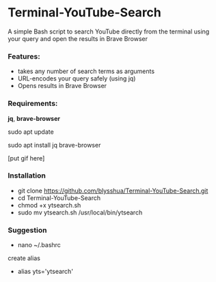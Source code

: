 # Terminal-YouTube-Search

A simple Bash script to search YouTube directly from the terminal using your query and open the results in Brave Browser

### Features:
- takes any number of search terms as arguments
- URL-encodes your query safely (using jq)
- Opens results in Brave Browser

### Requirements:
**jq**, **brave-browser**

sudo apt update

sudo apt install jq brave-browser

[put gif here]

### Installation
- git clone https://github.com/blysshua/Terminal-YouTube-Search.git
- cd Terminal-YouTube-Search
- chmod +x ytsearch.sh
- sudo mv ytsearch.sh /usr/local/bin/ytsearch

### Suggestion 
- nano ~/.bashrc

create alias
- alias yts='ytsearch'
